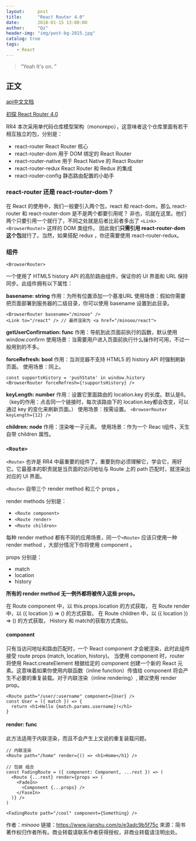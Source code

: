 ```yaml
---
layout:     post
title:      "React Router 4.0"
date:       2018-01-15 13:00:00
author:     "Qz"
header-img: "img/post-bg-2015.jpg"
catalog: true
tags:
    - React
---
```


> “Yeah It's on. ”


## 正文

[api中文文档](http://reacttraining.cn/web/example/basic)

[初探 React Router 4.0](https://www.jianshu.com/p/e3adc9b5f75c)


RR4 本次采用单代码仓库模型架构（monorepo），这意味者这个仓库里面有若干相互独立的包，分别是：

* react-router React Router 核心
* react-router-dom 用于 DOM 绑定的 React Router
* react-router-native 用于 React Native 的 React Router
* react-router-redux React Router 和 Redux 的集成
* react-router-config 静态路由配置的小助手


### react-router 还是 react-router-dom？
在 React 的使用中，我们一般要引入两个包，react 和 react-dom，那么 react-router 和 react-router-dom 是不是两个都要引用呢？
非也，坑就在这里。他们两个只要引用一个就行了，不同之处就是后者比前者多出了 `<Link>` `<BrowserRouter>` 这样的 DOM 类组件。
因此我们**只需引用 react-router-dom 这个包**就行了。当然，如果搭配 redux ，你还需要使用 react-router-redux。

### 组件
`<BrowserRouter>`

一个使用了 HTML5 history API 的高阶路由组件，保证你的 UI 界面和 URL 保持同步。此组件拥有以下属性：

**basename: string**
作用：为所有位置添加一个基准URL
使用场景：假如你需要把页面部署到服务器的二级目录，你可以使用 basename 设置到此目录。

```
<BrowserRouter basename="/minooo" />
<Link to="/react" /> // 最终渲染为 <a href="/minooo/react">
```

**getUserConfirmation: func**
作用：导航到此页面前执行的函数，默认使用 window.confirm
使用场景：当需要用户进入页面前执行什么操作时可用，不过一般用到的不多。


**forceRefresh: bool**
作用：当浏览器不支持 HTML5 的 history API 时强制刷新页面。
使用场景：同上。

```
const supportsHistory = 'pushState' in window.history
<BrowserRouter forceRefresh={!supportsHistory} />
```

**keyLength: number**
作用：设置它里面路由的 location.key 的长度。默认是6。（key的作用：点击同一个链接时，每次该路由下的 location.key都会改变，可以通过 key 的变化来刷新页面。）
使用场景：按需设置。
`<BrowserRouter keyLength={12} />`


**children: node**
作用：渲染唯一子元素。
使用场景：作为一个 Reac t组件，天生自带 children 属性。



### `<Route>`
`<Route>` 也许是 RR4 中最重要的组件了，重要到你必须理解它，学会它，用好它。它最基本的职责就是当页面的访问地址与 Route 上的 path 匹配时，就渲染出对应的 UI 界面。

`<Route>` 自带三个 render method 和三个 props 。

render methods 分别是：
* `<Route component>`
* `<Route render>`
* `<Route children>`

每种 render method 都有不同的应用场景，同一个`<Route>` 应该只使用一种 render method ，大部分情况下你将使用 component 。

props 分别是：
* match
* location
* history

**所有的 render method 无一例外都将被传入这些 props。**

在 Route component 中，以 this.props.location 的方式获取，
在 Route render 中，以 ({ location }) => () 的方式获取，
在 Route children 中，以 ({ location }) => () 的方式获取，
History 和 match的获取方式类似。



#### component

只有当访问地址和路由匹配时，一个 React component 才会被渲染，此时此组件接受 route props (match, location, history)。
当使用 component 时，router 将使用 React.createElement 根据给定的 component 创建一个新的 React 元素。这意味着如果你使用内联函数（inline function）传值给 component 将会产生不必要的重复装载。对于内联渲染（inline rendering）, 建议使用 render prop。

```
<Route path="/user/:username" component={User} />
const User = ({ match }) => {
  return <h1>Hello {match.params.username}!</h1>
}
```

#### render: func
此方法适用于内联渲染，而且不会产生上文说的重复装载问题。
```
// 内联渲染
<Route path="/home" render={() => <h1>Home</h1} />

// 包装 组合
const FadingRoute = ({ component: Component, ...rest }) => (
  <Route {...rest} render={props => (
    <FadeIn>
      <Component {...props} />
    </FaseIn>
  )} />
)

<FadingRoute path="/cool" component={Something} />
```

作者：_minooo_
链接：https://www.jianshu.com/p/e3adc9b5f75c
來源：简书
著作权归作者所有。商业转载请联系作者获得授权，非商业转载请注明出处。

